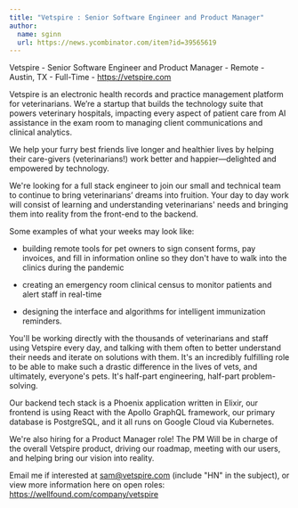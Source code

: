 ```yaml
---
title: "Vetspire : Senior Software Engineer and Product Manager"
author:
  name: sginn
  url: https://news.ycombinator.com/item?id=39565619
---
```

Vetspire - Senior Software Engineer and Product Manager - Remote - Austin, TX - Full-Time - <a href="https:&#x2F;&#x2F;vetspire.com" rel="nofollow">https:&#x2F;&#x2F;vetspire.com</a>

Vetspire is an electronic health records and practice management platform for veterinarians. We’re a startup that builds the technology suite that powers veterinary hospitals, impacting every aspect of patient care from AI assistance in the exam room to managing client communications and clinical analytics.

We help your furry best friends live longer and healthier lives by helping their care-givers (veterinarians!) work better and happier—delighted and empowered by technology.

We&#x27;re looking for a full stack engineer to join our small and technical team to continue to bring veterinarians’ dreams into fruition. Your day to day work will consist of learning and understanding veterinarians&#x27; needs and bringing them into reality from the front-end to the backend.

Some examples of what your weeks may look like:

* building remote tools for pet owners to sign consent forms, pay invoices, and fill in information online so they don&#x27;t have to walk into the clinics during the pandemic

* creating an emergency room clinical census to monitor patients and alert staff in real-time

* designing the interface and algorithms for intelligent immunization reminders.

You&#x27;ll be working directly with the thousands of veterinarians and staff using Vetspire every day, and talking with them often to better understand their needs and iterate on solutions with them. It&#x27;s an incredibly fulfilling role to be able to make such a drastic difference in the lives of vets, and ultimately, everyone&#x27;s pets. It&#x27;s half-part engineering, half-part problem-solving.

Our backend tech stack is a Phoenix application written in Elixir, our frontend is using React with the Apollo GraphQL framework, our primary database is PostgreSQL, and it all runs on Google Cloud via Kubernetes.

We&#x27;re also hiring for a Product Manager role! The PM Will be in charge of the overall Vetspire product, driving our roadmap, meeting with our users, and helping bring our vision into reality.

Email me if interested at sam@vetspire.com (include &quot;HN&quot; in the subject), or view more information here on open roles: <a href="https:&#x2F;&#x2F;wellfound.com&#x2F;company&#x2F;vetspire" rel="nofollow">https:&#x2F;&#x2F;wellfound.com&#x2F;company&#x2F;vetspire</a>
